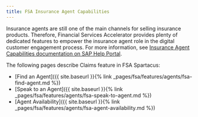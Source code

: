 ```yaml
---
title: FSA Insurance Agent Capabilities
---
```


Insurance agents are still one of the main channels for selling insurance products. Therefore, Financial Services Accelerator provides plenty of dedicated features to empower the insurance agent role in the digital customer engagement process. For more information, see [Insurance Agent Capabilities documentation on SAP Help Portal](https://help.sap.com/viewer/6ac05cfc1e2a41dca9cfa29de18cd01a/LATEST/en-US/119d833b964f423191eaf482ec067210.html).

The following pages describe Claims feature in FSA Spartacus: 

- [Find an Agent]({{ site.baseurl }}{% link _pages/fsa/features/agents/fsa-find-agent.md %})
- [Speak to an Agent]({{ site.baseurl }}{% link _pages/fsa/features/agents/fsa-speak-to-agent.md %})
- [Agent Availability]({{ site.baseurl }}{% link _pages/fsa/features/agents/fsa-agent-availability.md %})